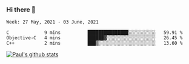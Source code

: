 ### Hi there 👋

<!--
**wuyongf/wuyongf** is a ✨ _special_ ✨ repository because its `README.md` (this file) appears on your GitHub profile.

Here are some ideas to get you started:

- 🔭 I’m currently working on ...
- 🌱 I’m currently learning ...
- 👯 I’m looking to collaborate on ...
- 🤔 I’m looking for help with ...
- 💬 Ask me about ...
- 📫 How to reach me: ...
- 😄 Pronouns: ...
- ⚡ Fun fact: ...
-->

<!--START_SECTION:waka-->
```text
Week: 27 May, 2021 - 03 June, 2021

C             9 mins          ███████████████░░░░░░░░░░   59.91 % 
Objective-C   4 mins          ██████▓░░░░░░░░░░░░░░░░░░   26.45 % 
C++           2 mins          ███▒░░░░░░░░░░░░░░░░░░░░░   13.60 % 
```
<!--END_SECTION:waka-->

[![Paul's github stats](https://github-readme-stats.vercel.app/api?username=wuyongf&theme=onedark&show_icons=true)](https://github.com/anuraghazra/github-readme-stats)
